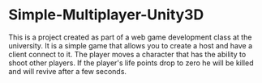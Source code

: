 # Simple-Multiplayer-Unity3D
This is a project created as part of a web game development class at the university. It is a simple game that allows you to create a host and have a client connect to it. The player moves a character that has the ability to shoot other players. If the player's life points drop to zero he will be killed and will revive after a few seconds.
